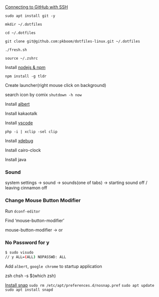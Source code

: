 [Connecting to GitHub with SSH](https://docs.github.com/en/free-pro-team@latest/github/authenticating-to-github/connecting-to-github-with-ssh)

`sudo apt install git -y`

`mkdir ~/.dotfiles`

`cd ~/.dotfiles`

`git clone git@github.com:pkboom/dotfiles-linux.git ~/.dotfiles`

`./fresh.sh`

`source ~/.zshrc`

Install [nodejs & npm](https://github.com/nodesource/distributions/blob/master/README.md)

`npm install -g tldr`

Create launcher(right mouse click on background)

search icon by comix
`shutdown -h now`

Install [albert](https://albertlauncher.github.io/docs/installing)

Install kakaotalk

Install [vscode](https://code.visualstudio.com/download)

`php -i | xclip -sel clip`

Install [xdebug](https://xdebug.org/wizard.php)

Install cairo-clock

Install java

### Sound

system settings → sound → sounds(one of tabs) → starting sound off / leaving cinnamon off

### Change Mouse Button Modifier

Run `dconf-editor`

Find ‘mouse-button-modifier’

mouse-button-modifier -> <super> or <meta>

### No Password for y

```bash
$ sudo visudo
// y ALL=(ALL) NOPASSWD: ALL
```

Add `albert`, `google chrome` to startup application

zsh
chsh -s $(which zsh) 


[Install snap](https://snapcraft.io/docs/installing-snap-on-linux-mint)
`sudo rm /etc/apt/preferences.d/nosnap.pref`
`sudo apt update`
`sudo apt install snapd`
